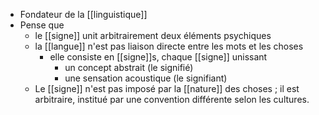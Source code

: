 - Fondateur de la [[linguistique]]
- Pense que 
	- le [[signe]] unit arbitrairement deux éléments psychiques
	- la [[langue]] n'est pas liaison directe entre les mots et les choses
		- elle consiste en [[signe]]s, chaque [[signe]] unissant 
			- un concept abstrait (le signifié)
			- une sensation acoustique (le signifiant)
	- Le [[signe]] n'est pas imposé par la [[nature]] des choses ; il est arbitraire, institué par une convention différente selon les cultures.